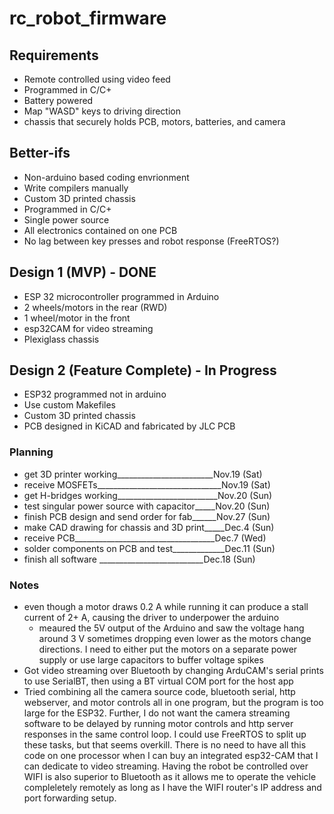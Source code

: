 # rc_robot_firmware
## Requirements

- Remote controlled using video feed
- Programmed in C/C+
- Battery powered
- Map "WASD" keys to driving direction
- chassis that securely holds PCB, motors, batteries, and camera

## Better-ifs

- Non-arduino based coding envrionment
- Write compilers manually
- Custom 3D printed chassis
- Programmed in C/C+
- Single power source
- All electronics contained on one PCB
- No lag between key presses and robot response (FreeRTOS?)

## Design 1 (MVP) - DONE

- ESP 32 microcontroller programmed in Arduino
- 2 wheels/motors in the rear (RWD)
- 1 wheel/motor in the front
- esp32CAM for video streaming
- Plexiglass chassis

## Design 2 (Feature Complete) - In Progress

- ESP32 programmed not in arduino
- Use custom Makefiles
- Custom 3D printed chassis
- PCB designed in KiCAD and fabricated by JLC PCB

### Planning
- get 3D printer working________________________Nov.19 (Sat)
- receive MOSFETs_______________________________Nov.19 (Sat)
- get H-bridges working_________________________Nov.20 (Sun)
- test singular power source with capacitor_____Nov.20 (Sun)
- finish PCB design and send order for fab______Nov.27 (Sun)
- make CAD drawing for chassis and 3D print_____Dec.4  (Sun)
- receive PCB___________________________________Dec.7  (Wed)
- solder components on PCB and test_____________Dec.11 (Sun)
- finish all software __________________________Dec.18 (Sun)

### Notes
- even though a motor draws 0.2 A while running it can produce a stall current of 2+ A, causing the driver to underpower the arduino
  - meaured the 5V output of the Arduino and saw the voltage hang around 3 V sometimes dropping even lower as the motors change directions. I need to either put the motors on a separate power supply or use large capacitors to buffer voltage spikes
- Got video streaming over Bluetooth by changing ArduCAM's serial prints to use SerialBT, then using a BT virtual COM port for the host app
- Tried combining all the camera source code, bluetooth serial, http webserver, and motor controls all in one program, but the program is too large for the ESP32. Further, I do not want the camera streaming software to be delayed by running motor controls and http server responses in the same control loop. I could use FreeRTOS to split up these tasks, but that seems overkill. There is no need to have all this code on one processor when I can buy an integrated esp32-CAM that I can dedicate to video streaming. Having the robot be controlled over WIFI is also superior to Bluetooth as it allows me to operate the vehicle compleletely remotely as long as I have the WIFI router's IP address and port forwarding setup.

